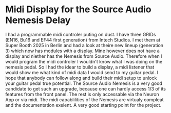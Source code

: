 # Midi Display for the Source Audio Nemesis Delay

I had a programmable midi controler puting on dust. I have three GRIDs (EN16, Bu16 and EF44 first generation) from Intech Studios.
I met them at Super Booth 2025 in Berlin and had a look at theire new lineup (generation 3) which now has modules with a display. Mine however does not have a display and niether has the Nemesis from Source Audio.
Therefore when I would program the midi controler I wouldn't know what I was doing on the nemesis pedal. So I had the idear to build a display, a midi listener that would show me
what kind of midi data I would send to my guitar pedal.
I hope that anybody can follow along and build their midi setup to unlock your guitar pedal true potential.
The Source Audio Nemesis is a very good candidate to get such an upgrade, because one can hardly access 1/3 of its features from the front panel. The rest is only accessable via the Neuron App or via midi. The midi
capablilities of the Nemesis are virtualy compleat and the documentation exelent. A very good starting point for the project.   
